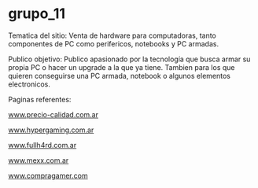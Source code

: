 # grupo_11

Tematica del sitio:
Venta de hardware para computadoras, tanto componentes de PC como perifericos, notebooks y PC armadas.

Publico objetivo:
Publico apasionado por la tecnología que busca armar su propia PC o hacer un upgrade a la que ya tiene. Tambien para los que quieren conseguirse una PC armada, notebook o algunos elementos electronicos.


Paginas referentes:

www.precio-calidad.com.ar

www.hypergaming.com.ar

www.fullh4rd.com.ar

www.mexx.com.ar

www.compragamer.com

